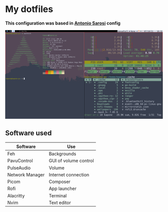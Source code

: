 # My dotfiles
__This configuration was based in [Antonio Sarosi](https://github.com/antoniosarosi/dotfiles) config__

![Qtile](./screenshots/qtile.png)

## Software used

| Software | Use   |
|----------|-------|
| Feh | Backgrounds|
| PavuControl | GUI of volume control|
| PulseAudio | Volume|
| Network Manager | Internet connection |
| Picom | Composer |
| Rofi | App launcher |
| Alacritty | Terminal |
| Nvim | Text editor |